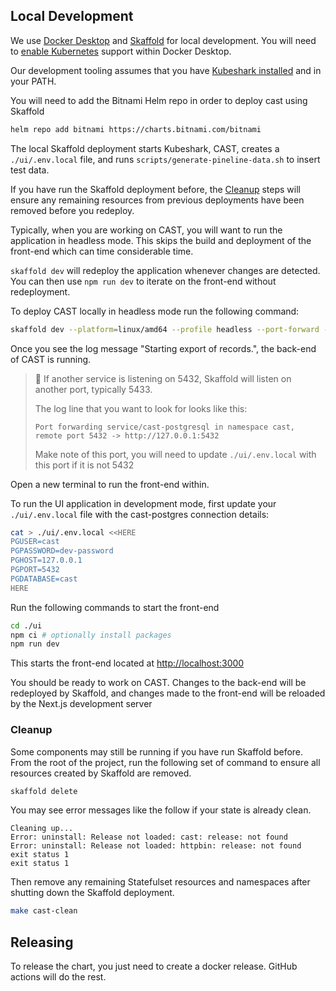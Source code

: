 ## Local Development

We use [Docker
Desktop](https://www.docker.com/products/docker-desktop/) and
[Skaffold](https://skaffold.dev) for local development. You will need
to [enable
Kubernetes](https://docs.docker.com/desktop/kubernetes/#enable-kubernetes)
support within Docker Desktop.

Our development tooling assumes that you have [Kubeshark
installed](https://docs.kubeshark.co/en/install) and in your PATH.

You will need to add the Bitnami Helm repo in order to deploy cast
using Skaffold

```bash
helm repo add bitnami https://charts.bitnami.com/bitnami
```

The local Skaffold deployment starts Kubeshark, CAST, creates a
`./ui/.env.local` file, and runs `scripts/generate-pineline-data.sh`
to insert test data.

If you have run the Skaffold deployment before, the [Cleanup](#cleanup)
steps will ensure any remaining resources from previous deployments
have been removed before you redeploy.

Typically, when you are working on CAST, you will want to run the
application in headless mode. This skips the build and deployment of
the front-end which can time considerable time.

`skaffold dev` will redeploy the application whenever changes are
detected. You can then use `npm run dev` to iterate on the front-end
without redeployment.

To deploy CAST locally in headless mode run the following command:

```bash
skaffold dev --platform=linux/amd64 --profile headless --port-forward --kube-context docker-desktop
```

Once you see the log message "Starting export of records.", the
back-end of CAST is running.

> :memo: If another service is listening on 5432, Skaffold will listen
> on another port, typically 5433.
>
> The log line that you want to look for looks like this:
>
> ```text
> Port forwarding service/cast-postgresql in namespace cast, remote port 5432 -> http://127.0.0.1:5432
> ```
>
> Make note of this port, you will need to update `./ui/.env.local`
> with this port if it is not 5432

Open a new terminal to run the front-end within.

To run the UI application in development mode, first update your
```./ui/.env.local``` file with the cast-postgres connection details:

```bash
cat > ./ui/.env.local <<HERE
PGUSER=cast
PGPASSWORD=dev-password
PGHOST=127.0.0.1
PGPORT=5432
PGDATABASE=cast
HERE
```

Run the following commands to start the front-end

```bash
cd ./ui
npm ci # optionally install packages
npm run dev
```

This starts the front-end located at <http://localhost:3000>

You should be ready to work on CAST. Changes to the back-end will be
redeployed by Skaffold, and changes made to the front-end will be
reloaded by the Next.js development server

### Cleanup

Some components may still be running if you have run Skaffold
before. From the root of the project, run the following set of command
to ensure all resources created by Skaffold are removed.

```bash
skaffold delete
```

You may see error messages like the follow if your state is already
clean.

```text
Cleaning up...
Error: uninstall: Release not loaded: cast: release: not found
Error: uninstall: Release not loaded: httpbin: release: not found
exit status 1
exit status 1
```

Then remove any remaining Statefulset resources and namespaces
after shutting down the Skaffold deployment.

```bash
make cast-clean
```

## Releasing

To release the chart, you just need to create a docker release. GitHub
actions will do the rest.
